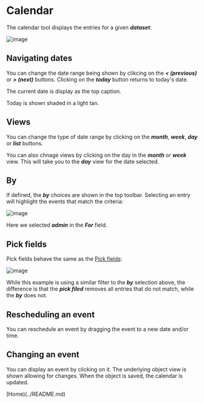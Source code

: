 # Calendar

The calendar tool displays the entries for a given ***dataset***:

![image](/help/info/images/Cal1.png)

## Navigating dates

You can change the date range being shown by clikcing on the ***< (previous)*** or ***> (next)*** buttons.
Clicking on the ***today*** button returns to today's date.

The current date is display as the top caption.

Today is shown shaded in a light tan.

## Views

You can change the type of date range by clicking on the ***month***, ***week***, ***day*** or ***list*** buttons.

You can also chnage views by clicking on the day in the ***month*** or ***week*** view.  This will take you to the
***day*** view for the date selected.

## By

If defined, the ***by*** choices are shown in the top toolbar.  Selecting an entry will highlight the events that
match the criteria:

![image](/help/info/images/Cal2.png)

Here we selected ***admin*** in the ***For*** field.

## Pick fields

Pick fields behave the same as the [Pick fields](/help/info/README_D_PICK.md):

![image](/help/info/images/Cal3.png)

While this example is using a similar filter to the ***by*** selection above, the difference is that the ***pick filed***
removes all entries that do not match, while the ***by*** does not.

## Rescheduling an event

You can reschedule an event by dragging the event to a new date and/or time. 

## Changing an event

You can display an event by clicking on it.  The underlying object view is shown allowing for changes.  When the object
is saved, the calendar is updated.

[Home)(../README.md)
